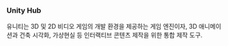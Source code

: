 ### Unity Hub

유니티는 3D 및 2D 비디오 게임의 개발 환경을 제공하는 게임 엔진이자, 3D 애니메이션과 건축 시각화, 가상현실 등 인터랙티브 콘텐츠 제작을 위한 통합 제작 도구.